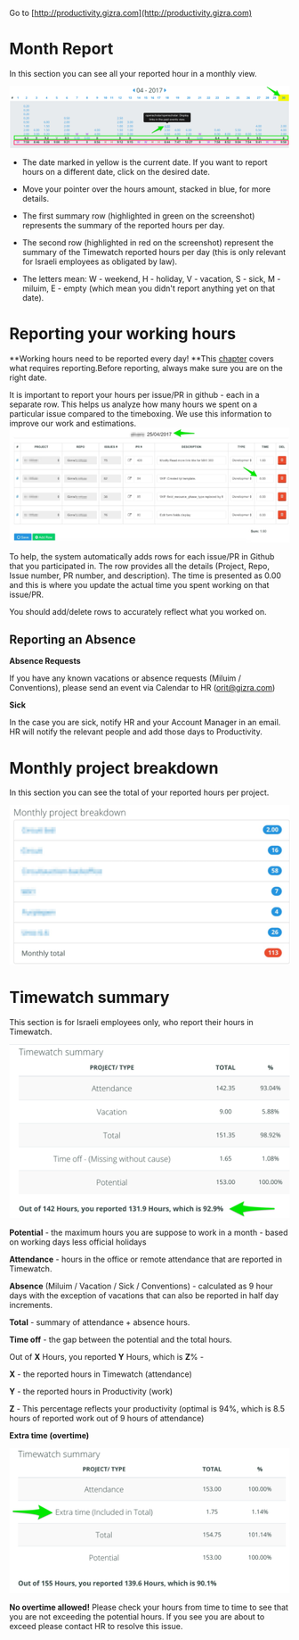 Go to [http://productivity.gizra.com](http://productivity.gizra.com)

# Month Report

In this section you can see all your reported hour in a monthly view.

![](/images/productivity/month_report.jpg)

* The date marked in yellow is the current date. If you want to report hours on a different date, click on the desired date.

* Move your pointer over the hours amount, stacked in blue, for more details.

* The first summary row \(highlighted in green on the screenshot\) represents the summary of the reported hours per day.

* The second row \(highlighted in red on the screenshot\) represent the summary of the Timewatch reported hours per day \(this is only relevant for Israeli employees as obligated by law\).

* The letters mean: W - weekend, H - holiday, V - vacation, S - sick, M - miluim, E - empty \(which mean you didn't report anything yet on that date\).

# Reporting your working hours

**Working hours need to be reported every day! **This [chapter](https://www.thegizraway.com/productivity.html) covers what requires reporting.Before reporting, always make sure you are on the right date.

It is important to report your hours per issue/PR in github - each in a separate row. This helps us analyze how many hours we spent on a particular issue compared to the timeboxing. We use this information to improve our work and estimations.![](/images/productivity/report_working_hours.jpg)

To help, the system automatically adds rows for each issue/PR in Github that you participated in. The row provides all the details \(Project, Repo, Issue number, PR number, and description\). The time is presented as 0.00 and this is where you update the actual time you spent working on that issue/PR.

You should add/delete rows to accurately reflect what you worked on.

## Reporting an Absence

**Absence Requests**

If you have any known vacations or absence requests \(Miluim / Conventions\), please send an event via Calendar to HR \(orit@gizra.com\)

**Sick**

In the case you are sick, notify HR and your Account Manager in an email. HR will notify the relevant people and add those days to Productivity.

# Monthly project breakdown

In this section you can see the total of your reported hours per project.

![](/images/productivity/month_breakdown.jpg)

# Timewatch summary

This section is for Israeli employees only, who report their hours in Timewatch.

![](/images/productivity/timewatch_summary.jpg)

**Potential** - the maximum hours you are suppose to work in a month - based on working days less official holidays

**Attendance** - hours in the office or remote attendance that are reported in Timewatch.

**Absence** \(Miluim / Vacation / Sick / Conventions\) - calculated as 9 hour days with the exception of vacations that can also be reported in half day increments.

**Total** - summary of attendance + absence hours.

**Time off** - the gap between the potential and the total hours.

Out of **X** Hours, you reported **Y** Hours, which is **Z**% -

**X** - the reported hours in Timewatch \(attendance\)

**Y** - the reported hours in Productivity \(work\)

**Z** - This percentage reflects your productivity \(optimal is 94%, which is 8.5 hours of reported work out of 9 hours of attendance\)

**Extra time \(overtime\)**

![](/images/productivity/extra_time.jpg)

**No overtime allowed!** Please check your hours from time to time to see that you are not exceeding the potential hours. If you see you are about to exceed please contact HR to resolve this issue.

